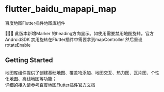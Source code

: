 # flutter_baidu_mapapi_map

百度地图Flutter插件地图库组件


此版本新增Marker 的heading方向显示。如使用需要禁用地图旋转。官方AndroidSDK 禁用旋转在Flutter插件中需要拿到mapController 然后重设rotateEnable

## Getting Started

地图库组件提供了创建基础地图、覆盖物添加、地图交互、热力图、瓦片图、个性化地图、离线地图等功能；  
详细的接入请参考[百度地图Flutter插件官方文档](https://lbsyun.baidu.com/index.php?title=flutter/loc)
